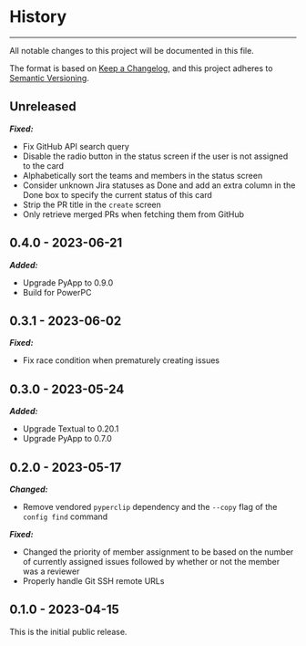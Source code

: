 # History

-----

All notable changes to this project will be documented in this file.

The format is based on [Keep a Changelog](https://keepachangelog.com/en/1.0.0/), and this project adheres to [Semantic Versioning](https://semver.org/spec/v2.0.0.html).

## Unreleased

***Fixed:***

- Fix GitHub API search query
- Disable the radio button in the status screen if the user is not assigned to the card
- Alphabetically sort the teams and members in the status screen
- Consider unknown Jira statuses as Done and add an extra column in the Done box to specify the current status of this card
- Strip the PR title in the `create` screen
- Only retrieve merged PRs when fetching them from GitHub

## 0.4.0 - 2023-06-21

***Added:***

- Upgrade PyApp to 0.9.0
- Build for PowerPC

## 0.3.1 - 2023-06-02

***Fixed:***

- Fix race condition when prematurely creating issues

## 0.3.0 - 2023-05-24

***Added:***

- Upgrade Textual to 0.20.1
- Upgrade PyApp to 0.7.0

## 0.2.0 - 2023-05-17

***Changed:***

- Remove vendored `pyperclip` dependency and the `--copy` flag of the `config find` command

***Fixed:***

- Changed the priority of member assignment to be based on the number of currently assigned issues followed by whether or not the member was a reviewer
- Properly handle Git SSH remote URLs

## 0.1.0 - 2023-04-15

This is the initial public release.
